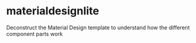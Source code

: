 # materialdesignlite
Deconstruct the Material Design template to understand how the different  component parts work
